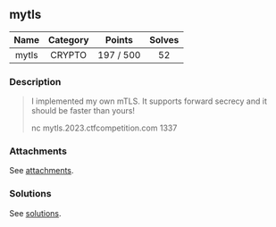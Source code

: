 ## mytls

|  Name  |  Category  |  Points  |  Solves  |
| :----: | :----: | :----: | :----: |
|  mytls  |  CRYPTO  |  197 / 500  |  52  |

### Description
> I implemented my own mTLS. It supports forward secrecy and it should be faster than yours!
> 
> nc mytls.2023.ctfcompetition.com 1337

### Attachments
See [attachments](https://github.com/roadicing/ctf-writeups/tree/main/2023/googlectf/mytls/attachments).

### Solutions
See [solutions](https://github.com/roadicing/ctf-writeups/tree/main/2023/googlectf/mytls/solutions).
